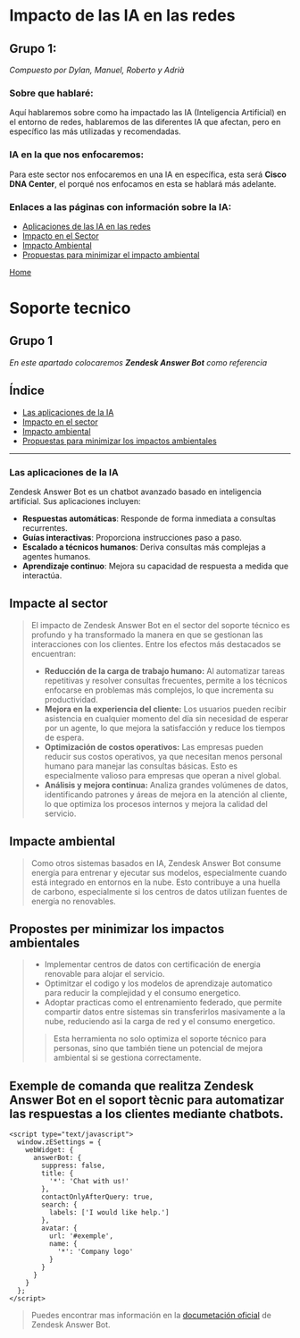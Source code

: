 # Impacto de las IA en las redes
## Grupo 1:
_Compuesto por Dylan, Manuel, Roberto y Adrià_


### Sobre que hablaré:
Aquí hablaremos sobre como ha impactado las IA (Inteligencia Artificial) en el entorno de redes, hablaremos de las diferentes IA que afectan, pero en específico las más utilizadas y recomendadas.

### IA en la que nos enfocaremos:
Para este sector nos enfocaremos en una IA en específica, esta será **Cisco DNA Center**, el porqué nos enfocamos en esta se hablará más adelante.

### Enlaces a las páginas con información sobre la IA:
- [Aplicaciones de las IA en las redes](./Enlaces/aplicacionesIA.md)
- [Impacto en el Sector](./Enlaces/impactoSector.md)
- [Impacto Ambiental](./Enlaces/impactoAmbiental.md)
- [Propuestas para minimizar el impacto ambiental](./Enlaces/minimizar.md)




[Home](index.md)


# Soporte tecnico

## Grupo 1

_En este apartado colocaremos **Zendesk Answer Bot** como referencia_


## Índice
- [Las aplicaciones de la IA](#las-aplicaciones-de-la-ia)
- [Impacto en el sector](#impacto-en-el-sector)
- [Impacto ambiental](#impacto-ambiental)
- [Propuestas para minimizar los impactos ambientales](#propuestas-para-minimizar-los-impactos-ambientales)


---

### Las aplicaciones de la IA

Zendesk Answer Bot es un chatbot avanzado basado en inteligencia artificial. Sus aplicaciones incluyen:

- **Respuestas automáticas**: Responde de forma inmediata a consultas recurrentes.
- **Guías interactivas**: Proporciona instrucciones paso a paso.
- **Escalado a técnicos humanos**: Deriva consultas más complejas a agentes humanos.
- **Aprendizaje continuo**: Mejora su capacidad de respuesta a medida que interactúa.



## Impacte al sector

>El impacto de Zendesk Answer Bot en el sector del soporte técnico es profundo y ha transformado la manera en que se gestionan las interacciones con los clientes. Entre los efectos más destacados se encuentran:
> * **Reducción de la carga de trabajo humano:** Al automatizar tareas repetitivas y resolver consultas frecuentes, permite a los técnicos enfocarse en problemas más complejos, lo que incrementa su productividad.
> * **Mejora en la experiencia del cliente:** Los usuarios pueden recibir asistencia en cualquier momento del día sin necesidad de esperar por un agente, lo que mejora la satisfacción y reduce los tiempos de espera.
> * **Optimización de costos operativos:** Las empresas pueden reducir sus costos operativos, ya que necesitan menos personal humano para manejar las consultas básicas. Esto es especialmente valioso para empresas que operan a nivel global.
> * **Análisis y mejora continua:** Analiza grandes volúmenes de datos, identificando patrones y áreas de mejora en la atención al cliente, lo que optimiza los procesos internos y mejora la calidad del servicio.

## Impacte ambiental

>Como otros sistemas basados en IA, Zendesk Answer Bot consume energía para entrenar y ejecutar sus modelos, especialmente cuando está integrado en entornos en la nube. Esto contribuye a una huella de carbono, especialmente si los centros de datos utilizan fuentes de energía no renovables.

## Propostes per minimizar los impactos ambientales

> * Implementar centros de datos con certificación de energia renovable para alojar el servicio.
> * Optimitzar el codigo y los modelos de aprendizaje automatico para reducir la complejidad y el consumo energetico.
> * Adoptar practicas como el entrenamiento federado, que permite compartir datos entre sistemas sin transferirlos masivamente a la nube, reduciendo asi la carga de red y el consumo energetico.
> 
>> Esta herramienta no solo optimiza el soporte técnico para personas, sino que también tiene un potencial de mejora ambiental si se gestiona correctamente.



## Exemple de comanda que realitza Zendesk Answer Bot en el soport tècnic para automatizar las respuestas a los clientes mediante chatbots.

```
<script type="text/javascript">
  window.zESettings = {
    webWidget: {
      answerBot: {
        suppress: false,
        title: {
          '*': 'Chat with us!'
        },
        contactOnlyAfterQuery: true,
        search: {
          labels: ['I would like help.']
        },
        avatar: {
          url: '#exemple',
          name: {
            '*': 'Company logo'
          }
        }
      }
    }
  };
</script>
```
> Puedes encontrar mas información en la [documetación oficial](https://developer.zendesk.com/api-reference/widget/answer-bot-api/) de Zendesk Answer Bot.
